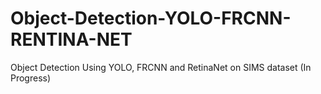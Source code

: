 # Object-Detection-YOLO-FRCNN-RENTINA-NET
Object Detection Using YOLO, FRCNN and RetinaNet on SIMS dataset (In Progress)
